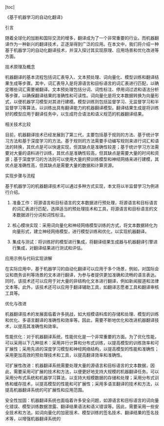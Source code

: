 
[toc]                    
                
                
《基于机器学习的自动化翻译》

引言

随着全球化的加剧和国际交流的增多，翻译成为了一个非常重要的行业。而机器翻译作为一种新兴的翻译技术，正逐渐得到广泛的应用。在本文中，我们将介绍一种基于机器学习的自动化翻译技术，并深入探讨其实现原理、应用场景和优化改进等方面。

技术原理及概念

机器翻译的基本流程包括词汇表导入、文本预处理、词向量化、模型训练和翻译结果生成等步骤。其中，词汇表导入是将源语言和目标语言的词汇表进行匹配，以确定哪些词汇需要被翻译。文本预处理包括分词、词性标注、停用词过滤和语法分析等步骤，以确保翻译结果的准确性和可读性。词向量化是将文本数据转换为向量形式，以便机器学习模型对其进行建模。模型训练则包括监督学习、无监督学习和半监督学习等算法，以训练出具有翻译能力的机器翻译模型。翻译结果生成是将训练好的模型应用于翻译任务中，以生成符合语法和语义规范的机器翻译结果。

相关技术比较

目前，机器翻译技术已经发展到了第三代，主要包括基于规则的方法、基于统计学习方法和基于深度学习的方法。基于规则的方法需要手动编写规则来进行词汇和语法的转换，其优点是可以快速实现，但其缺点是准确性较差；基于统计学习方法需要对大量的语料进行训练，其优点是准确性较高，但其缺点是需要大量的时间和资源；基于深度学习的方法则可以使用大量的预训练模型和神经网络来进行建模，其优点是准确性高，但其缺点是需要大量的数据和计算资源。

实现步骤与流程

基于机器学习的机器翻译技术可以通过多种方式实现，本文将以半监督学习为例进行介绍。

1. 准备工作：将源语言和目标语言的文本数据进行预处理，将源语言和目标语言的词汇表进行匹配，选择适当的预处理技术和工具，将源语言和目标语言的文本数据进行分词和词性标注。

2. 核心模块实现：采用词向量化和神经网络模型训练的方式，将文本数据转化为向量形式，建立神经网络模型，进行模型训练和优化，以实现机器翻译。

3. 集成与测试：将训练好的模型进行集成，将翻译结果生成器与机器翻译引擎进行集成，对翻译结果进行测试和评估。

应用示例与代码实现讲解

在实际应用中，基于机器学习的自动化翻译可以应用于多个场景，例如，对国际会议和商务谈判等场景的文本进行翻译，为参与者提供更加准确和流畅的语言表达。同时，该技术还可以应用于对大量的非结构化文本进行翻译，例如新闻报道和法律文本等。此外，该技术还可以应用于翻译辅助工具，如翻译志愿者工具和翻译审核工具等。

优化与改进

机器翻译技术的发展面临着许多挑战，如大规模语料库的存储和处理、模型的训练和优化、多语言翻译的准确性和效率等。因此，需要不断地优化和改进机器翻译技术，以提高其准确性和效率。

性能优化：对于机器翻译系统，性能优化是一个非常重要的方面。为了优化性能，可以采用以下几种技术：采用并行计算和分布式训练，以提高模型的训练效率和可扩展性；采用先进的深度学习模型和神经网络结构，以提高模型的性能和准确性；采用更加高效的预处理技术和工具，以提高翻译效率和准确性。

可扩展性改进：机器翻译系统需要处理大量的源语言和目标语言的文本数据，因此，需要采用可扩展的技术和方法，以便更好地支持大规模的机器翻译任务。可以采用分布式系统和机器学习算法，以支持大规模数据的存储和处理；采用分布式训练和缓存技术，以提高模型的性能和可扩展性；采用多语言翻译的技术和方法，以提高机器翻译系统的可扩展性和应用范围。

安全性加固：机器翻译系统也面临着许多安全问题，如源语言和目标语言的词向量化错误、模型训练数据泄露、翻译结果语法和语义错误等。因此，需要采用一些安全技术和方法，如词向量化的加密技术、模型训练的签名技术、翻译结果的签名技术等，以增强机器翻译系统的

